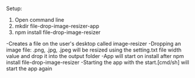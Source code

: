 Setup:

1. Open command line
2. mkdir file-drop-image-resizer-app
3. npm install file-drop-image-resizer

-Creates a file on the user's desktop called image-resizer
-Dropping an image file: .png, .jpg, .jpeg will be resized using the setting.txt file width value and drop it into the output folder
-App will start on install after npm install file-drop-image-resizer
-Starting the app with the start.[cmd/sh] will start the app again